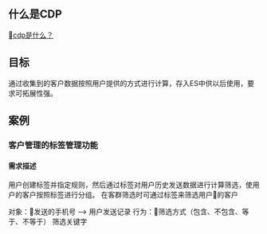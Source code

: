 ## 什么是CDP
[cdp是什么？](https://www.linkflowtech.com/blog/687.html)

## 目标
通过收集到的客户数据按照用户提供的方式进行计算，存入ES中供以后使用，要求可拓展性强。

## 案例
### 客户管理的标签管理功能
#### 需求描述
用户创建标签并指定规则，然后通过标签对用户历史发送数据进行计算筛选，使用户的客户按照标签进行分组。
在客群筛选时可通过标签来筛选用户的客户


对象：发送的手机号  --> 用户发送记录
行为：筛选方式（包含、不包含、等于、不等于）  筛选关键字





